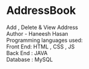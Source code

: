 # AddressBook
Add , Delete &amp; View Address
<br>
Author - Haneesh Hasan
<br>
Programming languages used: 
<br>
Front End: HTML , CSS , JS
<br>
Back End : JAVA
<br>
Database : MySQL
